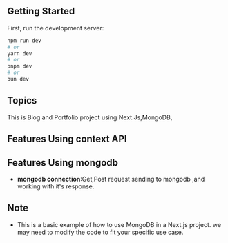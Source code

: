 ## Getting Started

First, run the development server:

```bash
npm run dev
# or
yarn dev
# or
pnpm dev
# or
bun dev
```

## Topics

This is Blog and  Portfolio project using Next.Js,MongoDB,

## Features Using context API
## Features Using mongodb

- **mongodb connection**:Get,Post request sending to mongodb ,and working with it's response.
 

## Note

- This is a basic example of how to use MongoDB in a Next.js project. we may need
  to modify the code to fit your specific use case.
